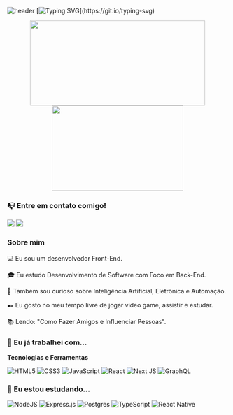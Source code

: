 
![header](https://capsule-render.vercel.app/api?text=&animation=fadeIn&type=waving&reversal=true&height=200)
[![Typing SVG](https://readme-typing-svg.herokuapp.com?font=Pacifico&size=30&pause=1000&color=35AEA1&center=true&width=800&height=100&lines=Hello%2C+my+name+is+Elias+Lopes+;Welcome+to+my+GitHub.)](https://git.io/typing-svg)
      
<div align="center">  
<img width="400px" height="195px" src="https://github-readme-stats.vercel.app/api?username=eliaszlsp&show_icons=true&theme=tokyonight" />
<img width="300px" height="195px" src="https://github-readme-stats.vercel.app/api/top-langs/?username=eliaszlsp&show_icons=true&theme=tokyonight&layout=compact" />
</div>

### 📭 Entre em contato comigo! 

<div>
<a href="https://instagram.com/elias_lopessp" target="_blank"><img src="https://img.shields.io/badge/-Instagram-%23E4405F?style=for-the-badge&logo=instagram&logoColor=white" target="_blank"></a>
<a href="https://www.linkedin.com/in/eliaslopes1" target="_blank"><img src="https://img.shields.io/badge/-LinkedIn-%230077B5?style=for-the-badge&logo=linkedin&logoColor=white" target="_blank"></a>   
</div>

### Sobre mim 


💻 Eu sou um desenvolvedor Front-End.

🎓 Eu estudo Desenvolvimento de Software com Foco em Back-End.

🔎 Também sou curioso sobre Inteligência Artificial, Eletrônica e Automação.

✒️ Eu gosto  no meu tempo livre de jogar video game, assistir e estudar.

📚 Lendo: "Como Fazer Amigos e Influenciar Pessoas".

### 🔧 Eu já trabalhei com... 

**Tecnologias e Ferramentas**



![HTML5](https://img.shields.io/badge/html5-%23E34F26.svg?style=for-the-badge&logo=html5&logoColor=white)
![CSS3](https://img.shields.io/badge/css3-%231572B6.svg?style=for-the-badge&logo=css3&logoColor=white)
![JavaScript](https://img.shields.io/badge/javascript-%23323330.svg?style=for-the-badge&logo=javascript&logoColor=%23F7DF1E)
![React](https://img.shields.io/badge/react-%2320232a.svg?style=for-the-badge&logo=react&logoColor=%2361DAFB)
![Next JS](https://img.shields.io/badge/Next-black?style=for-the-badge&logo=next.js&logoColor=white)
![GraphQL](https://img.shields.io/badge/-GraphQL-E10098?style=for-the-badge&logo=graphql&logoColor=white)



### 🧩 Eu estou estudando... 



![NodeJS](https://img.shields.io/badge/node.js-6DA55F?style=for-the-badge&logo=node.js&logoColor=white)
![Express.js](https://img.shields.io/badge/express.js-%23404d59.svg?style=for-the-badge&logo=express&logoColor=%2361DAFB)
![Postgres](https://img.shields.io/badge/postgres-%23316192.svg?style=for-the-badge&logo=postgresql&logoColor=white)
![TypeScript](https://img.shields.io/badge/typescript-%23007ACC.svg?style=for-the-badge&logo=typescript&logoColor=white)
![React Native](https://img.shields.io/badge/react_native-%2320232a.svg?style=for-the-badge&logo=react&logoColor=%2361DAFB)

<!--
**eliaszlsp/eliaszlsp** is a ✨ _special_ ✨ repository because its `README.md` (this file) appears on your GitHub profile.

